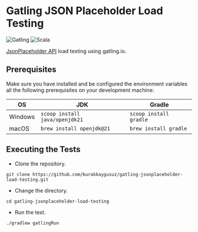 # Gatling JSON Placeholder Load Testing

![Gatling](https://img.shields.io/github/v/tag/gatling/gatling?color=f78557&label=gatling&logo=gatling&style=for-the-badge)
![Scala](https://img.shields.io/github/v/tag/scala/scala?color=%23DC322F&label=scala&logo=scala&logoColor=%23DC322F&style=for-the-badge)

[JsonPlaceholder API](https://jsonplaceholder.typicode.com) load testing using gatling.io.

## Prerequisites

Make sure you have installed and be configured the environment variables all the following prerequisites on your development machine:

| OS      | JDK                            | Gradle                 |
| ------- | ------------------------------ | ---------------------- |
| Windows | `scoop install java/openjdk21` | `scoop install gradle` |
| macOS   | `brew install openjdk@21`      | `brew install gradle`  |

## Executing the Tests

- Clone the repository.

```shell
git clone https://github.com/burakkaygusuz/gatling-jsonplaceholder-load-testing.git
```

- Change the directory.

```shell
cd gatling-jsonplaceholder-load-testing
```

- Run the test.

```shell
./gradlew gatlingRun
```
